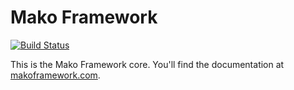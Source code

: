 # Mako Framework

[![Build Status](http://img.shields.io/travis/mako-framework/framework/master.svg?style=flat)](https://travis-ci.org/mako-framework/framework)

This is the Mako Framework core. You'll find the documentation at [makoframework.com](http://makoframework.com/).